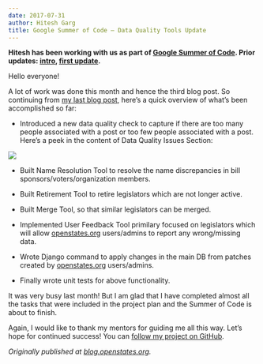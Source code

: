 ```yaml
---
date: 2017-07-31
author: Hitesh Garg
title: Google Summer of Code — Data Quality Tools Update
---
```


**Hitesh has been working with us as part of [Google Summer of Code](https://developers.google.com/open-source/gsoc/). Prior updates: [intro](https://blog.openstates.org/post/gsoc-2017-hitesh-intro/), [first update](https://blog.openstates.org/post/gsoc-2017-hitesh-one-month/).**

Hello everyone!

A lot of work was done this month and hence the third blog post. So continuing from [my last blog post](https://blog.openstates.org/post/gsoc-2017-hitesh-one-month/), here’s a quick overview of what’s been accomplished so far:

* Introduced a new data quality check to capture if there are too many people associated with a post or too few people associated with a post. Here’s a peek in the content of Data Quality Issues Section:

![](https://cdn-images-1.medium.com/max/2356/0*Qtq-7GDf1ZD_pz5e.png)

* Built Name Resolution Tool to resolve the name discrepancies in bill sponsors/voters/organization members.

* Built Retirement Tool to retire legislators which are not longer active.

* Built Merge Tool, so that similar legislators can be merged.

* Implemented User Feedback Tool primilary focused on legislators which will allow [openstates.org](https://openstates.org/) users/admins to report any wrong/missing data.

* Wrote Django command to apply changes in the main DB from patches created by [openstates.org](https://openstates.org/) users/admins.

* Finally wrote unit tests for above functionality.

It was very busy last month! But I am glad that I have completed almost all the tasks that were included in the project plan and the Summer of Code is about to finish.

Again, I would like to thank my mentors for guiding me all this way. Let’s hope for continued success! You can [follow my project on GitHub](https://github.com/openstates/admintools/).

*Originally published at [blog.openstates.org](https://blog.openstates.org/post/gsoc-2017-update-two/).*
